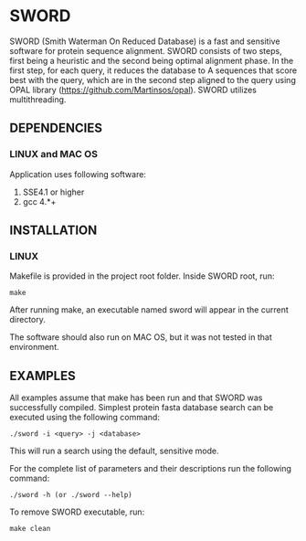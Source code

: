 # SWORD

SWORD (Smith Waterman On Reduced Database) is a fast and sensitive software for protein sequence alignment. SWORD consists of two steps, first being a heuristic and the second being optimal alignment phase. In the first step, for each query, it reduces the database to A sequences that score best with the query, which are in the second step aligned to the query using OPAL library (https://github.com/Martinsos/opal). SWORD utilizes multithreading.

## DEPENDENCIES

### LINUX and MAC OS

Application uses following software:

1. SSE4.1 or higher
2. gcc 4.*+

## INSTALLATION

### LINUX

Makefile is provided in the project root folder. Inside SWORD root, run:

    make

After running make, an executable named sword will appear in the current directory.

The software should also run on MAC OS, but it was not tested in that environment.

## EXAMPLES

All examples assume that make has been run and that SWORD was successfully compiled.
Simplest protein fasta database search can be executed using the following command:

    ./sword -i <query> -j <database>

This will run a search using the default, sensitive mode.

For the complete list of parameters and their descriptions run the following command:

    ./sword -h (or ./sword --help)

To remove SWORD executable, run:

    make clean
